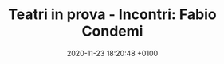 ---
layout: post
category: stampa
title:  "Teatri in prova - Incontri: Fabio Condemi"
date: 2020-11-23 18:20:48 +0100
fonte: Rai Play Radio
link: https://www.raiplayradio.it/audio/2020/11/IL-TEATRO-DI-RADIO3---TEATRI-IN-PROVA---INCONTRI---FABIO-CONDEMI-dc23c19e-0891-46f4-be3c-3691a9b5565e.html
---